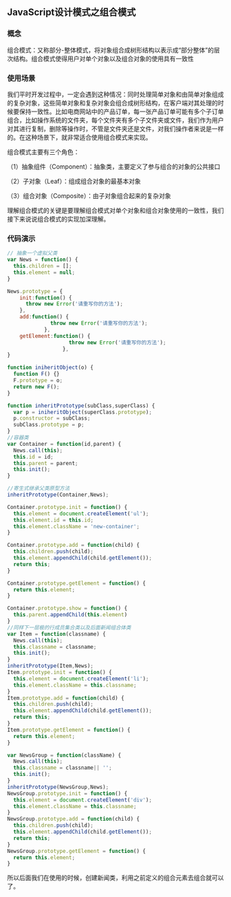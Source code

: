 ## JavaScript设计模式之组合模式

### 概念
组合模式：又称部分-整体模式，将对象组合成树形结构以表示成“部分整体”的层次结构。组合模式使得用户对单个对象以及组合对象的使用具有一致性

### 使用场景
我们平时开发过程中，一定会遇到这种情况：同时处理简单对象和由简单对象组成的复杂对象，这些简单对象和复杂对象会组合成树形结构，在客户端对其处理的时候要保持一致性。比如电商网站中的产品订单，每一张产品订单可能有多个子订单组合，比如操作系统的文件夹，每个文件夹有多个子文件夹或文件，我们作为用户对其进行复制，删除等操作时，不管是文件夹还是文件，对我们操作者来说是一样的。在这种场景下，就非常适合使用组合模式来实现。

组合模式主要有三个角色：

（1）抽象组件（Component）：抽象类，主要定义了参与组合的对象的公共接口

（2）子对象（Leaf）：组成组合对象的最基本对象

（3）组合对象（Composite）：由子对象组合起来的复杂对象

理解组合模式的关键是要理解组合模式对单个对象和组合对象使用的一致性，我们接下来说说组合模式的实现加深理解。

### 代码演示
```javascript 1.6
// 抽象一个虚拟父类
var News = function() {
  this.children = [];
  this.element = null;
}

News.prototype = {
    init:function() {
      throw new Error('请重写你的方法');
    },
    add:function() {
              throw new Error('请重写你的方法');
            },
    getElement:function() {
                    throw new Error('请重写你的方法');
                  },
}

function iniheritObject(o) {
  function F() {}
  F.prototype = o;
  return new F();
}

function inheritPrototype(subClass,superClass) {
  var p = iniheritObject(superClass.prototype);
  p.constructor = subClass;
  subClass.prototype = p;
}
//容器类
var Container = function(id,parent) {
  News.call(this);
  this.id = id;
  this.parent = parent;
  this.init();
}

//寄生式继承父类原型方法
inheritPrototype(Container,News);

Container.prototype.init = function() {
  this.element = document.createElement('ul');
  this.element.id = this.id;
  this.element.className = 'new-container';
}

Container.prototype.add = function(child) {
  this.children.push(child);
  this.element.appendChild(child.getElement());
  return this;
}

Container.prototype.getElement = function() {
  return this.element;
}

Container.prototype.show = function() {
  this.parent.appendChild(this.element)
}
//同样下一层极的行成员集合类以及后面新闻组合体类
var Item = function(classname) {
  News.call(this);
  this.classname = classname;
  this.init();
}
inheritPrototype(Item,News);
Item.prototype.init = function() {
  this.element = document.createElement('li');
  this.element.className = this.classname;
}
Item.prototype.add = function(child) {
  this.children.push(child);
  this.element.appendChild(child.getElement());
  return this;
}
Item.prototype.getElement = function() {
  return this.element;
}

var NewsGroup = function(className) {
  News.call(this);
  this.classname = classname|| '';
  this.init();
}
inheritPrototype(NewsGroup,News);
NewsGroup.prototype.init = function() {
  this.element = document.createElement('div');
  this.element.className = this.classname;
}
NewsGroup.prototype.add = function(child) {
  this.children.push(child);
  this.element.appendChild(child.getElement());
  return this;
}
NewsGroup.prototype.getElement = function() {
  return this.element;
}

```

所以后面我们在使用的时候，创建新闻类，利用之前定义的组合元素去组合就可以了。